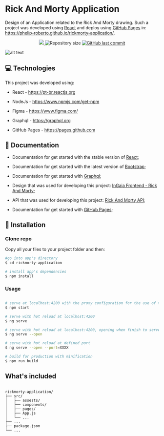 # Rick And Morty Application

Design of an Application related to the Rick And Morty drawing. Such a project was developed using [React](https://pt-br.reactjs.org) and deploy using [GitHub Pages](https://pages.github.com) in: https://phelip-roberto.github.io/rickmorty-application/.

<p align="center">	
   <a href="https://www.linkedin.com/in/phelip-roberto">
      <img src="https://img.shields.io/badge/LinkedIn-0077B5?style=for-the-badge&logo=linkedin&logoColor=white"/>
   </a>
  <img alt="Repository size" src="https://img.shields.io/github/repo-size/phelip-roberto/rickmorty-application?color=FB250">

  <a href="https://github.com/phelip-roberto/rickmorty-application/commits/main">
    <img alt="GitHub last commit" src="https://img.shields.io/github/last-commit/phelip-roberto/rickmorty-application?color=FB250">
  </a> 
</p>

![alt text](https://cdn.europosters.eu/image/750/rick-and-morty-logo-i46647.jpg)

## :computer: Technologies

This project was developed using:

* React - https://pt-br.reactjs.org

* NodeJs - https://www.npmjs.com/get-npm

* Figma - https://www.figma.com/

* Graphql - https://graphql.org

* GitHub Pages - https://pages.github.com

## :book: Documentation

* Documentation for get started with the stable version of [React](https://pt-br.reactjs.org/docs/getting-started.html);

* Documentation for get started with the latest version of [Bootstrap](https://getbootstrap.com/docs/4.3/getting-started/introduction/);

* Documentation for get started with [Graphql](https://graphql.org/learn/);

* Design that was used for developing this project: [InGaia Frontend - Rick And Morty](https://www.figma.com/file/PTsl4gp2OOoEXuddyEx6GH/Frontend-Test---Rick-and-Morty);

* API that was used for developing this project: [Rick And Morty API](https://rickandmortyapi.com/graphql);

* Documentation for get started with [GitHub Pages](https://docs.github.com/en/pages);

## :construction_worker: Installation

### Clone repo

Copy all your files to your project folder and then:

``` bash
#go into app's directory
$ cd rickmorty-application

# install app's dependencies
$ npm install
```
### Usage

``` bash

# serve at localhost:4200 with the proxy configuration for the use of the services
$ npm start

# serve with hot reload at localhost:4200
$ ng serve

# serve with hot reload at localhost:4200, opening when finish to serve
$ ng serve --open

# serve with hot reload at defined port
$ ng serve --open --port=XXXX

# build for production with minification
$ npm run build

```

## What's included

```

rickmorty-application/
├── src/
│   ├── assests/
│   ├── components/
│   ├── pages/
│   ├── App.js
│   └── ...
├── ...
├── package.json
└── ...
```